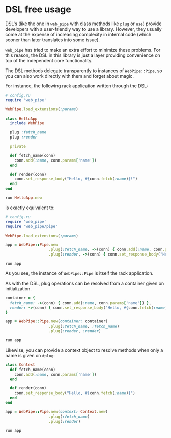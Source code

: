 # DSL free usage

DSL's (like the one in `web_pipe` with class methods like `plug` or
`use`) provide developers with a user-friendly way to
use a library. However, they usually come at the expense of increasing
complexity in internal code (which sooner than later translates into some
issue).

`web_pipe` has tried to make an extra effort to minimize these problems. For
this reason, the DSL in this library is just a layer providing convenience on
top of the independent core functionality.

The DSL methods delegate transparently to instances of `WebPipe::Pipe`, so you
can also work directly with them and forget about magic.

For instance, the following rack application written through the DSL:

```ruby
# config.ru
require 'web_pipe'

WebPipe.load_extensions(:params)

class HelloApp
  include WebPipe

  plug :fetch_name
  plug :render

  private

  def fetch_name(conn)
    conn.add(:name, conn.params['name'])
  end

  def render(conn)
    conn.set_response_body("Hello, #{conn.fetch(:name)}!")
  end
end

run HelloApp.new
```

is exactly equivalent to:

```ruby
# config.ru
require 'web_pipe'
require 'web_pipe/pipe'

WebPipe.load_extensions(:params)

app = WebPipe::Pipe.new
                   .plug(:fetch_name, ->(conn) { conn.add(:name, conn.params['name']) })
                   .plug(:render, ->(conn) { conn.set_response_body("Hello, #{conn.fetch(:name)}") })

run app
```

As you see, the instance of `WebPipe::Pipe` is itself the rack application.

As with the DSL, plug operations can be resolved from a container given on
initialization.

```ruby
container = {
  fetch_name: ->(conn) { conn.add(:name, conn.params['name']) },
  render: ->(conn) { conn.set_response_body("Hello, #{conn.fetch(:name)}") }
}

app = WebPipe::Pipe.new(container: container)
                   .plug(:fetch_name, :fetch_name)
                   .plug(:render, :render)

run app
```

Likewise, you can provide a context object to resolve methods when only a name
is given on `#plug`:

```ruby
class Context
  def fetch_name(conn)
    conn.add(:name, conn.params['name'])
  end

  def render(conn)
    conn.set_response_body("Hello, #{conn.fetch(:name)}")
  end
end

app = WebPipe::Pipe.new(context: Context.new)
                   .plug(:fetch_name)
                   .plug(:render)

run app
```
